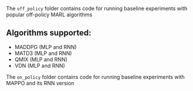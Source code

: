 The `off_policy` folder contains code for running baseline experiments with popular off-policy MARL algorithms

## Algorithms supported:
- MADDPG (MLP and RNN)
- MATD3 (MLP and RNN)
- QMIX (MLP and RNN)
- VDN (MLP and RNN)

The `on_policy` folder contains code for running baseline experiments with MAPPO and its RNN version